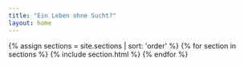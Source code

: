 ```yaml
---
title: "Ein Leben ohne Sucht?"
layout: home
---  
```


{% assign sections = site.sections | sort: 'order' %}
{% for section in sections %}
  {% include section.html %}
{% endfor %}
